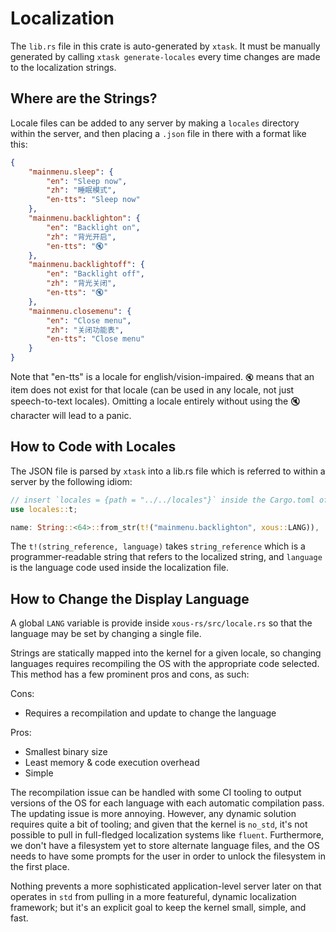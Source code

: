 # Localization

The `lib.rs` file in this crate is auto-generated by `xtask`. It must be manually generated by
calling `xtask generate-locales` every time changes are made to the localization strings.

## Where are the Strings?
Locale files can be added to any server by making a `locales` directory within the server, and
then placing a `.json` file in there with a format like this:

```json
{
    "mainmenu.sleep": {
        "en": "Sleep now",
        "zh": "睡眠模式",
        "en-tts": "Sleep now"
    },
    "mainmenu.backlighton": {
        "en": "Backlight on",
        "zh": "背光开启",
        "en-tts": "🔇"
    },
    "mainmenu.backlightoff": {
        "en": "Backlight off",
        "zh": "背光关闭",
        "en-tts": "🔇"
    },
    "mainmenu.closemenu": {
        "en": "Close menu",
        "zh": "关闭功能表",
        "en-tts": "Close menu"
    }
}
```

Note that "en-tts" is a locale for english/vision-impaired. `🔇` means that an item does not exist
for that locale (can be used in any locale, not just speech-to-text locales). Omitting a locale
entirely without using the 🔇 character will lead to a panic.

## How to Code with Locales
The JSON file is parsed by `xtask` into a lib.rs file which is referred to within a server by
the following idiom:

```rust
// insert `locales = {path = "../../locales"}` inside the Cargo.toml of the server
use locales::t;

name: String::<64>::from_str(t!("mainmenu.backlighton", xous::LANG)),
```

The `t!(string_reference, language)` takes `string_reference` which is a programmer-readable
string that refers to the localized string, and `language` is the language code used inside
the localization file.

## How to Change the Display Language
A global `LANG` variable is provide inside `xous-rs/src/locale.rs` so that the language
may be set by changing a single file.

Strings are statically mapped into the kernel for a given locale, so changing languages requires
recompiling the OS with the appropriate code selected. This method has a few prominent pros
and cons, as such:

Cons:
- Requires a recompilation and update to change the language

Pros:
- Smallest binary size
- Least memory & code execution overhead
- Simple

The recompilation issue can be handled with some CI tooling to output versions of the OS
for each language with each automatic compilation pass. The updating issue is more annoying.
However, any dynamic solution requires quite a bit of tooling; and given that the kernel
is `no_std`, it's not possible to pull in full-fledged localization systems like `fluent`.
Furthermore, we don't have a filesystem yet to store alternate language files, and the OS
needs to have some prompts for the user in order to unlock the filesystem in the first place.

Nothing prevents a more sophisticated application-level server later on that operates
in `std` from pulling in a more featureful, dynamic localization framework; but it's an
explicit goal to keep the kernel small, simple, and fast.

